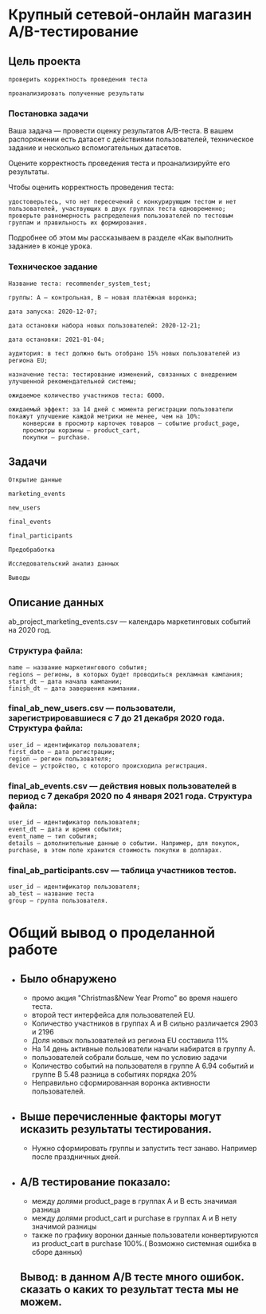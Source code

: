  
# Крупный сетевой-онлайн магазин  A/B-тестирование

## Цель проекта

    проверить корректность проведения теста

    проанализировать полученные результаты

  ### Постановка задачи

Ваша задача — провести оценку результатов A/B-теста. В вашем распоряжении есть датасет с действиями пользователей, техническое задание и несколько вспомогательных датасетов.

Оцените корректность проведения теста и проанализируйте его результаты.

Чтобы оценить корректность проведения теста:

    удостоверьтесь, что нет пересечений с конкурирующим тестом и нет пользователей, участвующих в двух группах теста одновременно;
    проверьте равномерность распределения пользователей по тестовым группам и правильность их формирования.

Подробнее об этом мы рассказываем в разделе «Как выполнить задание» в конце урока.
### Техническое задание

    Название теста: recommender_system_test;

    группы: А — контрольная, B — новая платёжная воронка;

    дата запуска: 2020-12-07;

    дата остановки набора новых пользователей: 2020-12-21;

    дата остановки: 2021-01-04;

    аудитория: в тест должно быть отобрано 15% новых пользователей из региона EU;

    назначение теста: тестирование изменений, связанных с внедрением улучшенной рекомендательной системы;

    ожидаемое количество участников теста: 6000.

    ожидаемый эффект: за 14 дней с момента регистрации пользователи покажут улучшение каждой метрики не менее, чем на 10%:
        конверсии в просмотр карточек товаров — событие product_page,
        просмотры корзины — product_cart,
        покупки — purchase.

## Задачи

    Открытие данные

    marketing_events

    new_users

    final_events

    final_participants

    Предобработка

    Исследовательский анализ данных

    Выводы

## Описание данных

ab_project_marketing_events.csv — календарь маркетинговых событий на 2020 год.

### Структура файла:

    name — название маркетингового события;
    regions — регионы, в которых будет проводиться рекламная кампания;
    start_dt — дата начала кампании;
    finish_dt — дата завершения кампании.

### final_ab_new_users.csv — пользователи, зарегистрировавшиеся с 7 до 21 декабря 2020 года. Структура файла:

    user_id — идентификатор пользователя;
    first_date — дата регистрации;
    region — регион пользователя;
    device — устройство, с которого происходила регистрация.

### final_ab_events.csv — действия новых пользователей в период с 7 декабря 2020 по 4 января 2021 года. Структура файла:

    user_id — идентификатор пользователя;
    event_dt — дата и время события;
    event_name — тип события;
    details — дополнительные данные о событии. Например, для покупок, purchase, в этом поле хранится стоимость покупки в долларах.

### final_ab_participants.csv — таблица участников тестов.

    user_id — идентификатор пользователя;
    ab_test — название теста
    group — группа пользователя.
    
 # Общий вывод о проделанной работе 

 - ## Было обнаружено 
      - промо акция "Christmas&New Year Promo" во время нашего теста.
      - второй тест интерфейса для пользователей EU.
      - Количество участников в группах А и В сильно различается 2903 и 2196
      - Доля новых пользователей из региона EU составила 11%
      - На 14 день активные пользователи начали набиратся в группу A.
      - пользователей собрали больше, чем по условию задачи
      - Количество событий на пользователя в группe A 6.94 событий и группе B  5.48
        разница в событиях порядка 20%
      - Неправильно сформированная воронка активности пользователей. 
      
 - ## Выше перечисленные факторы могут исказить результаты тестирования.
      - Нужно сформировать группы и запустить тест занаво. Например после праздничных дней. 
      
 - ## A/B тестирование показало:
      - между долями product_page  в группах A и B есть значимая разница
      - между долями product_cart и purchase  в группах A и B нету значимой разницы
      - также по графику воронки данные пользователи конвертируются из product_cart в purchase 100%.( Возможно системная ошибка в сборе данных) 
      
   ## Вывод: в данном A/B тесте много ошибок. сказать о каких то результат теста мы не можем. 
